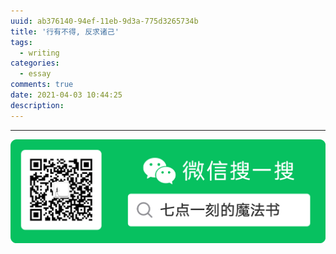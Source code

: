 ```yaml
---
uuid: ab376140-94ef-11eb-9d3a-775d3265734b
title: '行有不得, 反求诸己'
tags:
  - writing
categories:
  - essay
comments: true
date: 2021-04-03 10:44:25
description:
---
```



<!--more-->
<!-- 1. 发布前：删除草稿的 uuid -->
<!-- 2. 发布后：补充tag，category -->


---
![20200131220947.png](source/_posts/assets/images/leunggeorge.github.io-image-9%201.png)
